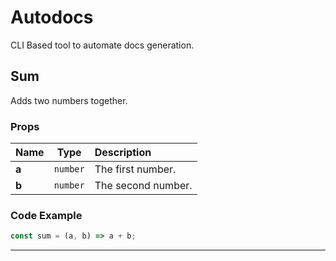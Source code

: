 # Autodocs

CLI Based tool to automate docs generation.

## Sum

Adds two numbers together.

### Props

| Name  |   Type   | Description        |
| :---- | :------: | :----------------- |
| **a** | `number` | The first number.  |
| **b** | `number` | The second number. |

### Code Example

```js
const sum = (a, b) => a + b;
```

---
